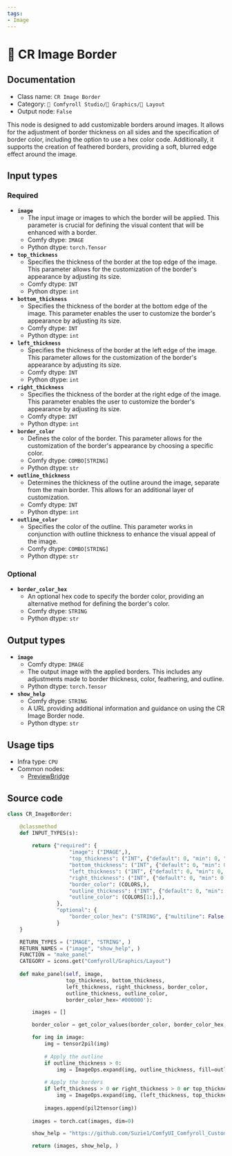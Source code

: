 ```yaml
---
tags:
- Image
---
```


# 🌁 CR Image Border
## Documentation
- Class name: `CR Image Border`
- Category: `🧩 Comfyroll Studio/👾 Graphics/🌁 Layout`
- Output node: `False`

This node is designed to add customizable borders around images. It allows for the adjustment of border thickness on all sides and the specification of border color, including the option to use a hex color code. Additionally, it supports the creation of feathered borders, providing a soft, blurred edge effect around the image.
## Input types
### Required
- **`image`**
    - The input image or images to which the border will be applied. This parameter is crucial for defining the visual content that will be enhanced with a border.
    - Comfy dtype: `IMAGE`
    - Python dtype: `torch.Tensor`
- **`top_thickness`**
    - Specifies the thickness of the border at the top edge of the image. This parameter allows for the customization of the border's appearance by adjusting its size.
    - Comfy dtype: `INT`
    - Python dtype: `int`
- **`bottom_thickness`**
    - Specifies the thickness of the border at the bottom edge of the image. This parameter enables the user to customize the border's appearance by adjusting its size.
    - Comfy dtype: `INT`
    - Python dtype: `int`
- **`left_thickness`**
    - Specifies the thickness of the border at the left edge of the image. This parameter allows for the customization of the border's appearance by adjusting its size.
    - Comfy dtype: `INT`
    - Python dtype: `int`
- **`right_thickness`**
    - Specifies the thickness of the border at the right edge of the image. This parameter enables the user to customize the border's appearance by adjusting its size.
    - Comfy dtype: `INT`
    - Python dtype: `int`
- **`border_color`**
    - Defines the color of the border. This parameter allows for the customization of the border's appearance by choosing a specific color.
    - Comfy dtype: `COMBO[STRING]`
    - Python dtype: `str`
- **`outline_thickness`**
    - Determines the thickness of the outline around the image, separate from the main border. This allows for an additional layer of customization.
    - Comfy dtype: `INT`
    - Python dtype: `int`
- **`outline_color`**
    - Specifies the color of the outline. This parameter works in conjunction with outline thickness to enhance the visual appeal of the image.
    - Comfy dtype: `COMBO[STRING]`
    - Python dtype: `str`
### Optional
- **`border_color_hex`**
    - An optional hex code to specify the border color, providing an alternative method for defining the border's color.
    - Comfy dtype: `STRING`
    - Python dtype: `str`
## Output types
- **`image`**
    - Comfy dtype: `IMAGE`
    - The output image with the applied borders. This includes any adjustments made to border thickness, color, feathering, and outline.
    - Python dtype: `torch.Tensor`
- **`show_help`**
    - Comfy dtype: `STRING`
    - A URL providing additional information and guidance on using the CR Image Border node.
    - Python dtype: `str`
## Usage tips
- Infra type: `CPU`
- Common nodes:
    - [PreviewBridge](../../ComfyUI-Impact-Pack/Nodes/PreviewBridge.md)



## Source code
```python
class CR_ImageBorder:

    @classmethod
    def INPUT_TYPES(s):
                    
        return {"required": {
                    "image": ("IMAGE",),
                    "top_thickness": ("INT", {"default": 0, "min": 0, "max": 4096}),
                    "bottom_thickness": ("INT", {"default": 0, "min": 0, "max": 4096}),
                    "left_thickness": ("INT", {"default": 0, "min": 0, "max": 4096}),
                    "right_thickness": ("INT", {"default": 0, "min": 0, "max": 4096}),
                    "border_color": (COLORS,),
                    "outline_thickness": ("INT", {"default": 0, "min": 0, "max": 1024}),
                    "outline_color": (COLORS[1:],),
                },
                "optional": {
                    "border_color_hex": ("STRING", {"multiline": False, "default": "#000000"})                
                }
    }

    RETURN_TYPES = ("IMAGE", "STRING", )
    RETURN_NAMES = ("image", "show_help", )
    FUNCTION = "make_panel"
    CATEGORY = icons.get("Comfyroll/Graphics/Layout")
    
    def make_panel(self, image,
                   top_thickness, bottom_thickness,
                   left_thickness, right_thickness, border_color,
                   outline_thickness, outline_color, 
                   border_color_hex='#000000'):

        images = []

        border_color = get_color_values(border_color, border_color_hex, color_mapping)

        for img in image:
            img = tensor2pil(img)
            
            # Apply the outline
            if outline_thickness > 0:
                img = ImageOps.expand(img, outline_thickness, fill=outline_color)
            
            # Apply the borders
            if left_thickness > 0 or right_thickness > 0 or top_thickness > 0 or bottom_thickness > 0:
                img = ImageOps.expand(img, (left_thickness, top_thickness, right_thickness, bottom_thickness), fill=border_color)
                
            images.append(pil2tensor(img))
        
        images = torch.cat(images, dim=0)                

        show_help = "https://github.com/Suzie1/ComfyUI_Comfyroll_CustomNodes/wiki/Layout-Nodes#cr-image-border"

        return (images, show_help, )

```
